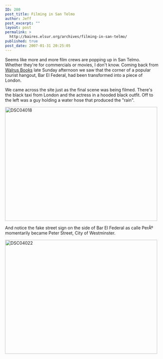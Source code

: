 ```yaml
---
ID: 280
post_title: Filming in San Telmo
author: Jeff
post_excerpt: ""
layout: post
permalink: >
  http://baires.elsur.org/archives/filming-in-san-telmo/
published: true
post_date: 2007-01-31 20:25:05
---
```

Seems like more and more film crews are popping up in San Telmo. Whether they're for commercials or movies, I don't know. Coming back from <a href="http://baires.elsur.org/archives/walrus-books/">Walrus Books</a> late Sunday afternoon we saw that the corner of a popular tourist hangout, Bar El Federal, had been transformed into a piece of London. 

We came across the site just as the final scene was being filmed. There's the black taxi from London and the actress in a hooded black outfit. Off to the left was a guy holding a water hose that produced the "rain".  

<a data-flickr-embed="true"  href="https://www.flickr.com/photos/jeffbarry/25054699303/in/datetaken/" title="DSC04018"><img src="https://farm2.staticflickr.com/1602/25054699303_4f03940d8f.jpg" width="500" height="375" alt="DSC04018"></a>

And notice the fake street sign on the side of Bar El Federal as calle PerÃº momentarily became Peter Street, City of Westminster. 

<a data-flickr-embed="true"  href="https://www.flickr.com/photos/jeffbarry/25655257906/in/datetaken/" title="DSC04022"><img src="https://farm2.staticflickr.com/1525/25655257906_832a35ee92.jpg" width="500" height="375" alt="DSC04022"></a>